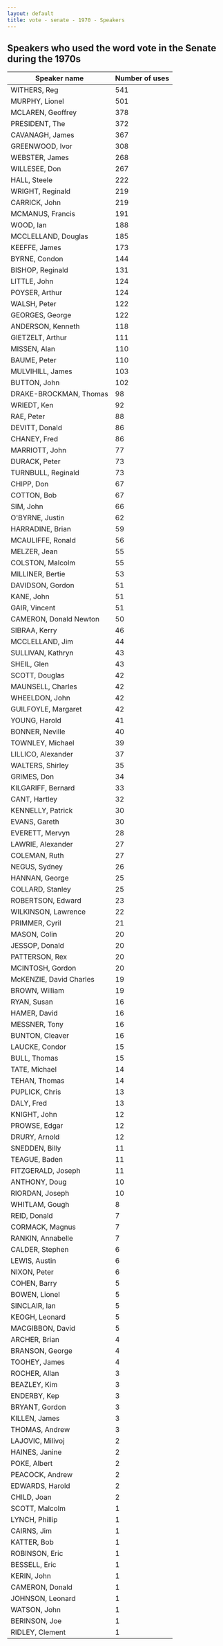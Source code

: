 ```yaml
---
layout: default
title: vote - senate - 1970 - Speakers
---
```

## Speakers who used the word **vote** in the Senate during the 1970s

| Speaker name | Number of uses |
|--------------|----------------|
|WITHERS, Reg|541|
|MURPHY, Lionel|501|
|MCLAREN, Geoffrey|378|
|PRESIDENT, The|372|
|CAVANAGH, James|367|
|GREENWOOD, Ivor|308|
|WEBSTER, James|268|
|WILLESEE, Don|267|
|HALL, Steele|222|
|WRIGHT, Reginald|219|
|CARRICK, John|219|
|MCMANUS, Francis|191|
|WOOD, Ian|188|
|MCCLELLAND, Douglas|185|
|KEEFFE, James|173|
|BYRNE, Condon|144|
|BISHOP, Reginald|131|
|LITTLE, John|124|
|POYSER, Arthur|124|
|WALSH, Peter|122|
|GEORGES, George|122|
|ANDERSON, Kenneth|118|
|GIETZELT, Arthur|111|
|MISSEN, Alan|110|
|BAUME, Peter|110|
|MULVIHILL, James|103|
|BUTTON, John|102|
|DRAKE-BROCKMAN, Thomas|98|
|WRIEDT, Ken|92|
|RAE, Peter|88|
|DEVITT, Donald|86|
|CHANEY, Fred|86|
|MARRIOTT, John|77|
|DURACK, Peter|73|
|TURNBULL, Reginald|73|
|CHIPP, Don|67|
|COTTON, Bob|67|
|SIM, John|66|
|O'BYRNE, Justin|62|
|HARRADINE, Brian|59|
|MCAULIFFE, Ronald|56|
|MELZER, Jean|55|
|COLSTON, Malcolm|55|
|MILLINER, Bertie|53|
|DAVIDSON, Gordon|51|
|KANE, John|51|
|GAIR, Vincent|51|
|CAMERON, Donald Newton|50|
|SIBRAA, Kerry|46|
|MCCLELLAND, Jim|44|
|SULLIVAN, Kathryn|43|
|SHEIL, Glen|43|
|SCOTT, Douglas|42|
|MAUNSELL, Charles|42|
|WHEELDON, John|42|
|GUILFOYLE, Margaret|42|
|YOUNG, Harold|41|
|BONNER, Neville|40|
|TOWNLEY, Michael|39|
|LILLICO, Alexander|37|
|WALTERS, Shirley|35|
|GRIMES, Don|34|
|KILGARIFF, Bernard|33|
|CANT, Hartley|32|
|KENNELLY, Patrick|30|
|EVANS, Gareth|30|
|EVERETT, Mervyn|28|
|LAWRIE, Alexander|27|
|COLEMAN, Ruth|27|
|NEGUS, Sydney|26|
|HANNAN, George|25|
|COLLARD, Stanley|25|
|ROBERTSON, Edward|23|
|WILKINSON, Lawrence|22|
|PRIMMER, Cyril|21|
|MASON, Colin|20|
|JESSOP, Donald|20|
|PATTERSON, Rex|20|
|MCINTOSH, Gordon|20|
|McKENZIE, David Charles|19|
|BROWN, William|19|
|RYAN, Susan|16|
|HAMER, David|16|
|MESSNER, Tony|16|
|BUNTON, Cleaver|16|
|LAUCKE, Condor|15|
|BULL, Thomas|15|
|TATE, Michael|14|
|TEHAN, Thomas|14|
|PUPLICK, Chris|13|
|DALY, Fred|13|
|KNIGHT, John|12|
|PROWSE, Edgar|12|
|DRURY, Arnold|12|
|SNEDDEN, Billy|11|
|TEAGUE, Baden|11|
|FITZGERALD, Joseph|11|
|ANTHONY, Doug|10|
|RIORDAN, Joseph|10|
|WHITLAM, Gough|8|
|REID, Donald|7|
|CORMACK, Magnus|7|
|RANKIN, Annabelle|7|
|CALDER, Stephen|6|
|LEWIS, Austin|6|
|NIXON, Peter|6|
|COHEN, Barry|5|
|BOWEN, Lionel|5|
|SINCLAIR, Ian|5|
|KEOGH, Leonard|5|
|MACGIBBON, David|5|
|ARCHER, Brian|4|
|BRANSON, George|4|
|TOOHEY, James|4|
|ROCHER, Allan|3|
|BEAZLEY, Kim|3|
|ENDERBY, Kep|3|
|BRYANT, Gordon|3|
|KILLEN, James|3|
|THOMAS, Andrew|3|
|LAJOVIC, Milivoj|2|
|HAINES, Janine|2|
|POKE, Albert|2|
|PEACOCK, Andrew|2|
|EDWARDS, Harold|2|
|CHILD, Joan|2|
|SCOTT, Malcolm|1|
|LYNCH, Phillip|1|
|CAIRNS, Jim|1|
|KATTER, Bob|1|
|ROBINSON, Eric|1|
|BESSELL, Eric|1|
|KERIN, John|1|
|CAMERON, Donald|1|
|JOHNSON, Leonard|1|
|WATSON, John|1|
|BERINSON, Joe|1|
|RIDLEY, Clement|1|

